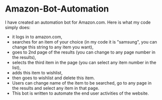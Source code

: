 # Amazon-Bot-Automation

I have created an automation bot for Amazon.com. Here is what my code simply does:

- it logs in to amazon.com,
- searches for an item of your choice (in my code it is "samsung", you can change this string to any item you want),
- goes to 2nd page of the results (you can change to any page number in the results),
- selects the third item in the page (you can select any item number in the list),
- adds this item to wishlist,
- then goes to wishlist and delete this item.
- Users can change name of the item to be searched, go to any page in the results and select any item in that page.
- This bot is written to automate the end user activities of the website.
